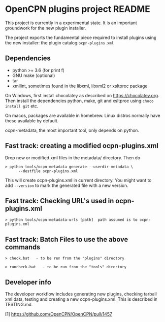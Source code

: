 OpenCPN plugins project README
===============================

This project is currently in a experimental state. It is an important
groundwork for the new plugin installer.

The project exports the fundamental piece required to install plugins using
the new installer: the plugin catalog `ocpn-plugins.xml`


Dependencies
------------

  - python >= 3.6    (for print f)
  - GNU make (optional)
  - tar
  - xmllint, sometimes found in the libxml, libxml2  or xsltproc package

On Windows, first install chocolatey as described on https://chocolatey.org.
Then install the dependencies python,  make,  git  and xsltproc using
`choco install git` etc.

On macos, packages are available in homebrew. Linux distros normally have these
available by default.

ocpn-metadata, the most important tool, only depends on python.


Fast track: creating a modified ocpn-plugins.xml
------------------------------------------------

Drop new or modified xml files in the metadata/ directory. Then do

    > python tools/ocpn-metadata generate --userdir metadata \
          --destfile ocpn-plugins.xml

This will create ocpn-plugins.xml in current directory. You might want to add
```--version``` to mark the generated file with a new version.


Fast track: Checking URL's used in ocpn-plugins.xml
------------------------------------------------

    > python tools/ocpn-metadata-urls [path]  path assumed is to ocpn-plugins.xml
	

Fast track: Batch Files to use the above commands
------------------------------------------------

    > check.bat   - to be run from the "plugins" directory

    > runcheck.bat   - to be run from the "tools" directory


Developer info
--------------

The developer workflow includes generating new plugins, checking tarball
xml data, testing  and creating a new ocpn-plugins.xml. This is described
in TESTING.md.


[1] https://github.com/OpenCPN/OpenCPN/pull/1457
